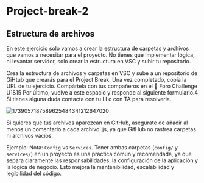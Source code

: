 # Project-break-2

## Estructura de archivos

En este ejercicio solo vamos a crear la estructura de carpetas y archivos que vamos a necesitar para el proyecto.  No tienes que implementar lógica, ni levantar servidor, solo crear la estructura en VSC y subir tu repositorio.

Crea la estructura de archivos y carpetas en VSC y sube a un repositorio de GiHtub que crearás para el Project Break.
Una vez completado, copia la URL de tu ejercicio.
Compártela con tus compañeros en el 👥 Foro Challenge U1S15
Por último, vuelve a este espacio y responde al siguiente formulario.4
Si tienes alguna duda contacta con tu LI o con TA para resolverla.

![1739057187589625484341212647020](https://github.com/user-attachments/assets/7e4d23fb-016b-4ca9-b38c-1cba83cff803)


Si quieres que tus archivos aparezcan en GitHub, asegúrate de añadir al menos un comentario a cada archivo .js, ya que GitHub no rastrea carpetas ni archivos vacíos.

Ejemplo:
Nota: `Config` vs `Services`.
Tener ambas carpetas (`config/` y `services/`) en un proyecto es una práctica común y recomendada, ya que separa claramente las responsabilidades: la configuración de la aplicación y la lógica de negocio. Esto mejora la mantenibilidad, escalabilidad y legibilidad del código.
